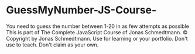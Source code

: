 # GuessMyNumber-JS-Course-
You need to guess the number between  1-20 in as few attempts as possible
This is part of The Complete JavaScript Course of Jonas Schmedtmann. 
© Copyright by Jonas Schmedtmann. Use for learning or your portfolio. Don't use to teach. Don't claim as your own.
